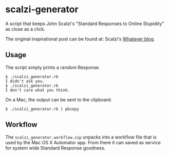 # scalzi-generator

A script that keeps John Scalzi's "Standard Responses to Online Stupidity" as close as a click.

The original inspirational post can be found at: Scalzi's [Whatever blog](http://whatever.scalzi.com/2015/03/02/standard-responses-to-online-stupidity/).

## Usage

The script simply prints a random Response.

    $ ./scalzi_generator.rb 
    I didn't ask you.
    $ ./scalzi_generator.rb 
    I don't care what you think.

On a Mac, the output can be sent to the clipboard.

    $ ./scalzi_generator.rb | pbcopy

## Workflow

The `scalzi_generator.workflow.zip` unpacks into a workflow file that is used by the Mac OS X Automator app. From there it can saved as service for system wide Standard Response goodness.
